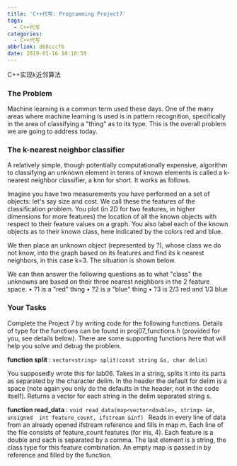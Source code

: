 ```yaml
---
title: 'C++代写: Programming Project7'
tags:
  - C++代写
categories:
  - C++代写
abbrlink: d88cccf6
date: 2019-01-16 18:10:59
---
```


C++实现k近邻算法

### The Problem 

Machine learning is a common term used these days. One of the many areas where machine learning is used is in pattern recognition, specifically in the area of classifying a "thing" as to its type. This is the overall problem we are going to address today.  

### The k-nearest neighbor classifier 

A relatively simple, though potentially computationally expensive, algorithm to classifying an unknown element in terms of known elements is called a k-nearest neighbor classifier, a knn for short. It works as 
follows. 
 
Imagine you have two measurements you have performed on a set of objects: let's say size and cost. We call these the features of the classification problem. You plot (in 2D for two features, in higher dimensions for more features) the location of all the known objects with respect to their feature values on a graph. You also label each of the known objects as to their known class, here indicated by the colors red and blue.  
 
We then place an unknown object (represented by ?), whose class we do not know, into the graph based on its features and find its k nearest neighbors, in this case k=3. The situation is shown below.

We can then answer the following questions as to what "class" the unknowns are based on their three nearest neighbors in the 2 feature space. 
•  ?1 is a "red" thing 
•  ?2 is a "blue" thing 
•  ?3 is 2/3 red and 1/3 blue 

### Your Tasks 

Complete the Project 7 by writing code for the following functions. Details of type for the functions can be found in proj07_functions.h (provided for you, see details below). There are some supporting functions here that will help you solve and debug the problem. 

 
**function split** : `vector<string> split(const string &s, char delim) `

You supposedly wrote this for lab06. Takes in a string, splits it into its parts as separated by the character delim. In the header the default for delim is a space (note again you only do the defaults in the header, not in the code itself). Returns a vector<string> for each string in the delim separated string s. 


**function read_data** : `void read_data(map<vector<double>, string> &m, unsigned 
int feature_count, ifstream &inf) `
Reads in every line of data from an already opened ifstream reference and fills in map m. Each line of 
the file consists of feature_count features (for iris, 4). Each feature is a double and each is separated 
by a comma. The last element is a string, the class type for this feature combination. An empty map is 
passed in by reference and filled by the function.  
